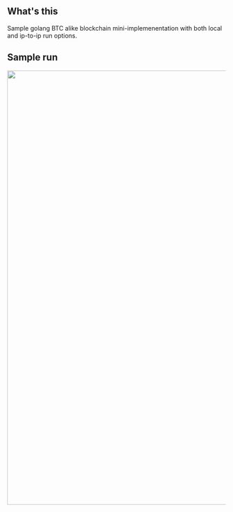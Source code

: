 ## What's this

Sample golang BTC alike blockchain mini-implemenentation with both local and ip-to-ip run options.

## Sample run

<img src="https://imgur.com/C90CsHR.png" width=1000 />
